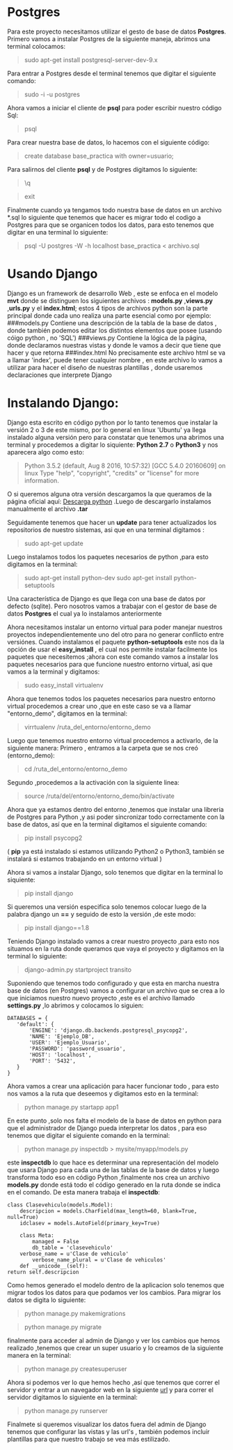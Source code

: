 # Postgres
Para este proyecto necesitamos utilizar el gesto de base de datos **Postgres**. Primero vamos a instalar Postgres de la siguiente maneja, abrimos una terminal  colocamos:
>sudo apt-get install postgresql-server-dev-9.x

Para entrar a Postgres desde el terminal tenemos que digitar el siguiente comando:
>sudo -i -u postgres

Ahora vamos a iniciar el cliente de **psql** para poder escribir nuestro código Sql:
>psql

Para crear nuestra base de datos, lo hacemos con el siguiente código:
>create database base_practica with owner=usuario;

Para salirnos del cliente **psql** y de Postgres digitamos lo siguiente:
>\q

>exit

Finalmente cuando ya tengamos todo nuestra base de datos en un archivo *.sql lo siguiente que tenemos que hacer es migrar todo el codigo a Postgres para que se organicen todos los datos, para esto tenemos que digitar en una terminal lo siguiente:
>psql -U postgres -W -h localhost base_practica < archivo.sql


# Usando Django
Django es un framework de desarrollo Web , este se enfoca en el modelo **mvt** donde se distinguen los siguientes archivos : **models.py** ,**views.py** ,**urls.py** y el **index.html**; estos 4 tipos de archivos python son la parte principal donde cada uno realiza una parte esencial como por ejemplo:
###models.py
Contiene una descripción de la tabla de la base de datos , donde también podemos editar los distintos elementos que posee (usando cóigo python , no 'SQL')
###views.py
Contiene la lógica de la página, donde declaramos nuestras vistas y donde le vamos a decir que tiene que hacer y que retorna
###index.html
No precisamente este archivo html se va a llamar 'index', puede tener cualquier nombre , en este archivo lo vamos a utilizar para hacer el diseño de nuestras plantillas , donde usaremos declaraciones que interprete Django

# Instalando Django:
Django esta escrito en código python por lo tanto tenemos que instalar la versión 2 o 3 de este mismo, por lo general en linux 'Ubuntu' ya llega instalado alguna versión pero para constatar que tenemos una abrimos una terminal y procedemos a digitar lo siquiente: **Python 2.7** o  **Python3** y nos aparecera algo como esto:
>Python 3.5.2 (default, Aug  8 2016, 10:57:32) 
[GCC 5.4.0 20160609] on linux
Type "help", "copyright", "credits" or "license" for more information.

O si queremos alguna otra versión descargamos la que queramos de la página oficial aquí: [Descarga python](https://www.python.org/downloads) .Luego de descargarlo instalamos manualmente el archivo **.tar** 

Seguidamente tenemos que hacer un **update** para tener actualizados los repositorios de nuestro sistemas, asi que en una terminal digitamos : 
>sudo apt-get update

Luego instalamos todos los paquetes necesarios de python ,para esto digitamos en la terminal:
>sudo apt-get install python-dev
sudo apt-get install python-setuptools

Una característica de Django es que llega con una base de datos por defecto (sqlite). Pero nosotros vamos a trabajar con el gestor de base de datos **Postgres** el cual ya lo instalamos anteriormente

Ahora necesitamos instalar un entorno virtual para poder manejar nuestros proyectos independientemente uno del otro para no generar conflicto entre  versiónes. 
Cuando instalamos el paquete **python-setuptools** este nos da la opción de usar el  **easy_install** , el cual nos permite instalar facilmente los paquetes que necesitemos ;ahora con este comando vamos a instalar los paquetes necesarios para que funcione nuestro entorno virtual, asi que vamos a la terminal y digitamos:
>sudo easy_install virtualenv

Ahora que tenemos todos los paquetes necesarios para nuestro entorno virtual procedemos a crear uno ,que en este caso se va a llamar "entorno_demo", digitamos en la terminal:
>virrtualenv /ruta_del_entorno/entorno_demo

Luego que tenemos nuestro entorno virtual procedemos a activarlo, de la siguiente manera:
Primero , entramos a la carpeta que se nos creó (entorno_demo):
>cd /ruta_del_entorno/entorno_demo

Segundo ,procedemos a la activación con la siguiente linea:
>source /ruta/del/entorno/entorno_demo/bin/activate

Ahora que ya estamos dentro del entorno ,tenemos que instalar una libreria de Postgres para Python ,y asi poder sincronizar todo correctamente con la base de datos, así que en la terminal digitamos el siguiente comando:
>pip install psycopg2

( **pip** ya está instalado si estamos utilizando Python2 o Python3, también se instalará si estamos trabajando en un entorno virtual )

Ahora si vamos a instalar Django, solo tenemos que digitar en la terminal lo siquiente:
>pip install django

Si queremos una versión especifica solo tenemos colocar luego de la palabra django un **==** y seguido de esto la versión ,de este modo:
>pip install django==1.8

Teniendo Django instalado vamos a crear nuestro proyecto ,para esto nos situamos en la ruta donde queramos que vaya el proyecto y digitamos en la terminal lo siguiente:
>django-admin.py startproject transito 

Suponiendo que tenemos todo configurado y que esta en marcha nuestra base de datos (en Postgres) vamos a configurar 
un archivo que se crea a lo que iniciamos nuestro nuevo proyecto ,este es el archivo llamado **settings.py** ,lo abrimos y colocamos lo siguien:
 ``` [language]
DATABASES = {
    'default': {
        'ENGINE': 'django.db.backends.postgresql_psycopg2',
        'NAME': 'Ejemplo_DB',
        'USER': 'Ejemplo_Usuario',
        'PASSWORD': 'password_usuario',
        'HOST': 'localhost',
        'PORT': '5432',
    }
}
 
 ```
Ahora vamos a crear una aplicación para hacer funcionar todo , para esto nos vamos a la ruta que deseemos y digitamos esto en la terminal:
>python manage.py startapp app1

En este punto ,solo nos falta el modelo de la base de datos en python  para que el administrador de Django pueda interpretar los datos , para eso tenemos que digitar el siguiente comando en la terminal:
>python manage.py inspectdb > mysite/myapp/models.py

este **inspectdb** lo que hace es determinar una representación del modelo que usara Django para cada una de las tablas de la base de datos y luego transforma todo eso en código Python ,finalmente nos crea un archivo **models.py** donde está todo el código generado en la ruta donde se indica en el comando.
De esta manera trabaja el **inspectdb**:
``` [language]
class Clasevehiculo(models.Model):
    descripcion = models.CharField(max_length=60, blank=True, null=True)
    idclasev = models.AutoField(primary_key=True)

    class Meta:
        managed = False
        db_table = 'clasevehiculo'
	verbose_name = u'Clase de vehiculo'
        verbose_name_plural = u'Clase de vehiculos'
    def __unicode__(self):
return self.descripcion

```

Como hemos generado el modelo dentro de la aplicacion solo tenemos que migrar todos los datos para que podamos ver los cambios. Para migrar los datos se digita lo siguiente:
>python manage.py makemigrations

>python manage.py migrate

finalmente para acceder al admin de Django y ver los cambios que hemos realizado ,tenemos que crear un super usuario y lo creamos de la siguiente manera en la terminal:
>python manage.py createsuperuser

Ahora si podemos ver lo que hemos hecho ,así que tenemos que correr el servidor y entrar a un navegador web en la siguiente [url](https://127.0.0.1:8000/admin) y para correr el servidor digitamos lo siguiente en la terminal:
>python manage.py runserver

Finalmete si queremos visualizar los datos fuera del admin de Django tenemos que configurar  las vistas y las url's , también podemos incluir plantillas para que nuestro trabajo se vea más estilizado.
